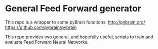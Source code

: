 # General Feed Forward generator

This repo is a wrapper to some pyBrain functions:
  http://pybrain.org/
  https://github.com/pybrain/pybrain


This repo provides two general, and hopefully useful, scripts to train and evaluate Feed Forward Neural Networks.
